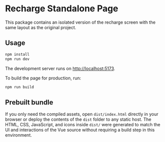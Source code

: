 # Recharge Standalone Page

This package contains an isolated version of the recharge screen with the same layout as the original project.

## Usage

```bash
npm install
npm run dev
```

The development server runs on [http://localhost:5173](http://localhost:5173).

To build the page for production, run:

```bash
npm run build
```

## Prebuilt bundle

If you only need the compiled assets, open `dist/index.html` directly in your
browser or deploy the contents of the `dist` folder to any static host. The
HTML, CSS, JavaScript, and icons inside `dist/` were generated to match the UI
and interactions of the Vue source without requiring a build step in this
environment.
